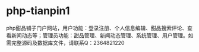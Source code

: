 # php-tianpin1
php甜品铺子门户网站，用户功能：登录注册、个人信息编辑、甜品搜索评论、查看新闻动态等；管理员功能：甜品管理、新闻动态管理、系统管理、用户管理。如需完整源码及数据库文件，请联系Q：2364821220
